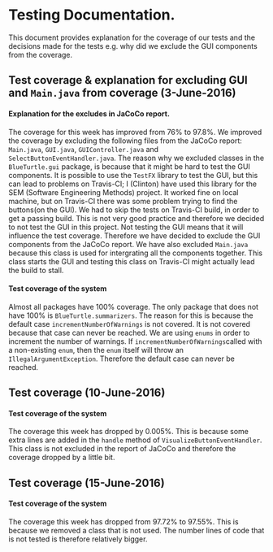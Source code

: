 # Testing Documentation.

This document provides explanation for the coverage of our tests and the decisions made for the tests e.g. why did we exclude the GUI components from the coverage.

## Test coverage & explanation for excluding GUI and `Main.java` from coverage (3-June-2016)

#### Explanation for the excludes in JaCoCo report.
The coverage for this week has improved from 76% to 97.8%. We improved the coverage by excluding the following files from the JaCoCo report: `Main.java`, `GUI.java`, `GUIController.java` and `SelectButtonEventHandler.java`. The reason why we excluded classes in the `BlueTurtle.gui` package, is because that it might be hard to test the GUI components. It is possible to use the `TestFX` library to test the GUI, but this can lead to problems on Travis-CI; I (Clinton) have used this library for the SEM (Software Engineering Methods) project. It worked fine on local machine, but on Travis-CI there was some problem trying to find the buttons(on the GUI). We had to skip the tests on Travis-CI build, in order to get a passing build. This is not very good practice and therefore we decided to not test the GUI in this project. Not testing the GUI means that it will influence the test coverage. Therefore we have decided to exclude the GUI components from the JaCoCo report. We have also excluded `Main.java` because this class is used for intergrating all the components together. This class starts the GUI and testing this class on Travis-CI might actually lead the build to stall.

#### Test coverage of the system
Almost all packages have 100% coverage. The only package that does not have 100% is `BlueTurtle.summarizers`. The reason for this is because the default case `incrementNumberOfWarnings` is not covered. It is not covered because that case can never be reached. We are using `enums` in order to increment the number of warnings. If `incrementNumberOfWarnings`called with a non-existing `enum`, then the `enum` itself will throw an `IllegalArgumentException`. Therefore the default case can never be reached.

## Test coverage (10-June-2016)

#### Test coverage of the system
The coverage this week has dropped by 0.005%. This is because some extra lines are added in the `handle` method of `VisualizeButtonEventHandler`. This class is not excluded in the report of JaCoCo and therefore the coverage dropped by a little bit.

## Test coverage (15-June-2016)

#### Test coverage of the system
The coverage this week has dropped from 97.72% to 97.55%. This is because we removed a class that is not used. The number lines of code that is not tested is therefore relatively bigger.


 

